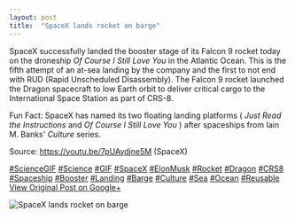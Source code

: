 ```yaml
---
layout: post
title:  "SpaceX lands rocket on barge"
---
```


SpaceX successfully landed the booster stage of its Falcon 9 rocket today on the droneship _Of Course I Still Love You_ in the Atlantic Ocean. This is the fifth attempt of an at-sea landing by the company and the first to not end with RUD (Rapid Unscheduled Disassembly). The Falcon 9 rocket launched the Dragon spacecraft to low Earth orbit to deliver critical cargo to the International Space Station as part of CRS-8.   
  
Fun Fact: SpaceX has named its two floating landing platforms ( _Just Read the Instructions_ and _Of Course I Still Love You_ ) after spaceships from Iain M. Banks' _Culture_ series.  
  
Source: <https://youtu.be/7pUAydjne5M> (SpaceX)  
  
[#ScienceGIF](https://plus.google.com/s/%23ScienceGIF/posts) [#Science](https://plus.google.com/s/%23Science/posts) [#GIF](https://plus.google.com/s/%23GIF/posts) [#SpaceX](https://plus.google.com/s/%23SpaceX/posts) [#ElonMusk](https://plus.google.com/s/%23ElonMusk/posts) [#Rocket](https://plus.google.com/s/%23Rocket/posts) [#Dragon](https://plus.google.com/s/%23Dragon/posts) [#CRS8](https://plus.google.com/s/%23CRS8/posts) [#Spaceship](https://plus.google.com/s/%23Spaceship/posts) [#Booster](https://plus.google.com/s/%23Booster/posts) [#Landing](https://plus.google.com/s/%23Landing/posts) [#Barge](https://plus.google.com/s/%23Barge/posts) [#Culture](https://plus.google.com/s/%23Culture/posts) [#Sea](https://plus.google.com/s/%23Sea/posts) [#Ocean](https://plus.google.com/s/%23Ocean/posts) [#Reusable](https://plus.google.com/s/%23Reusable/posts)
[View Original Post on Google+](https://plus.google.com/+ColinSullender/posts/6HJMaTuF9sq)

![SpaceX lands rocket on barge](https://i.imgur.com/PZzUlMT.gif)
